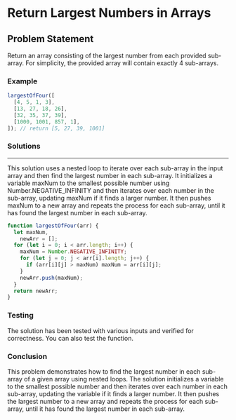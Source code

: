 # Return Largest Numbers in Arrays

## Problem Statement <br>

Return an array consisting of the largest number from each provided sub-array. For simplicity, the provided array will contain exactly 4 sub-arrays.

### Example

```js
largestOfFour([
  [4, 5, 1, 3],
  [13, 27, 18, 26],
  [32, 35, 37, 39],
  [1000, 1001, 857, 1],
]); // return [5, 27, 39, 1001]
```

### Solutions

<hr>
This solution uses a nested loop to iterate over each sub-array in the input array and then find the largest number in each sub-array. It initializes a variable maxNum to the smallest possible number using Number.NEGATIVE_INFINITY and then iterates over each number in the sub-array, updating maxNum if it finds a larger number. It then pushes maxNum to a new array and repeats the process for each sub-array, until it has found the largest number in each sub-array.

```js
function largestOfFour(arr) {
  let maxNum,
    newArr = [];
  for (let i = 0; i < arr.length; i++) {
    maxNum = Number.NEGATIVE_INFINITY;
    for (let j = 0; j < arr[i].length; j++) {
      if (arr[i][j] > maxNum) maxNum = arr[i][j];
    }
    newArr.push(maxNum);
  }
  return newArr;
}
```

### Testing <br>

The solution has been tested with various inputs and verified for correctness. You can also test the function.

### Conclusion <br>

This problem demonstrates how to find the largest number in each sub-array of a given array using nested loops. The solution initializes a variable to the smallest possible number and then iterates over each number in each sub-array, updating the variable if it finds a larger number. It then pushes the largest number to a new array and repeats the process for each sub-array, until it has found the largest number in each sub-array.
